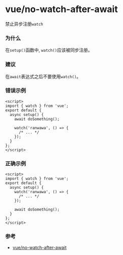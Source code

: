 # vue/no-watch-after-await

禁止异步注册`watch`

### 为什么

在`setup()`函数中, `watch()`应该被同步注册。

### 建议

在`await`表达式之后不要使用`watch()`。

### 错误示例

```vue
<script>
import { watch } from 'vue';
export default {
  async setup() {
    await doSomething();

    watch('ranwawa', () => {
      /* ... */
    });
  }
};
</script>
```

### 正确示例

```vue
<script>
import { watch } from 'vue';
export default {
  async setup() {
    watch('ranwawa', () => {
      /* ... */
    });

    await doSomething();
  }
};
</script>
```

### 参考

- [vue/no-watch-after-await](https://eslint.vuejs.org/rules/no-watch-after-await.html)
